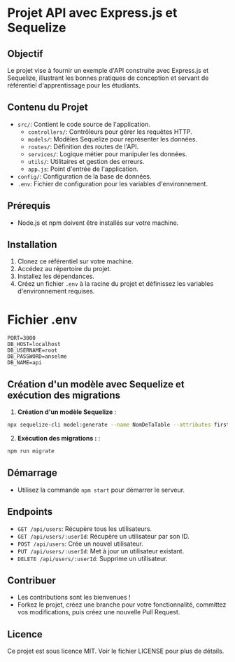 # Projet API avec Express.js et Sequelize

## Objectif

Le projet vise à fournir un exemple d'API construite avec Express.js et Sequelize, illustrant les bonnes pratiques de conception et servant de référentiel d'apprentissage pour les étudiants.

## Contenu du Projet

-  `src/`: Contient le code source de l'application.
   -  `controllers/`: Contrôleurs pour gérer les requêtes HTTP.
   -  `models/`: Modèles Sequelize pour représenter les données.
   -  `routes/`: Définition des routes de l'API.
   -  `services/`: Logique métier pour manipuler les données.
   -  `utils/`: Utilitaires et gestion des erreurs.
   -  `app.js`: Point d'entrée de l'application.
-  `config/`: Configuration de la base de données.
-  `.env`: Fichier de configuration pour les variables d'environnement.

## Prérequis

-  Node.js et npm doivent être installés sur votre machine.

## Installation

1. Clonez ce référentiel sur votre machine.
2. Accédez au répertoire du projet.
3. Installez les dépendances.
4. Créez un fichier `.env` à la racine du projet et définissez les variables d'environnement requises.

# Fichier .env

```
PORT=3000
DB_HOST=localhost
DB_USERNAME=root
DB_PASSWORD=anselme
DB_NAME=api
```

## Création d'un modèle avec Sequelize et exécution des migrations

1. **Création d'un modèle Sequelize** :

```bash
npx sequelize-cli model:generate --name NomDeTaTable --attributes firstName:string,lastName:string,email:string

```

2. **Exécution des migrations :** :

```bash
npm run migrate

```

## Démarrage

-  Utilisez la commande `npm start` pour démarrer le serveur.

## Endpoints

-  `GET /api/users`: Récupère tous les utilisateurs.
-  `GET /api/users/:userId`: Récupère un utilisateur par son ID.
-  `POST /api/users`: Crée un nouvel utilisateur.
-  `PUT /api/users/:userId`: Met à jour un utilisateur existant.
-  `DELETE /api/users/:userId`: Supprime un utilisateur.

## Contribuer

-  Les contributions sont les bienvenues !
-  Forkez le projet, créez une branche pour votre fonctionnalité, committez vos modifications, puis créez une nouvelle Pull Request.

## Licence

Ce projet est sous licence MIT. Voir le fichier LICENSE pour plus de détails.
